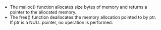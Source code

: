* The malloc() function allocates size bytes of memory and returns a pointer to the allocated memory.
* The free() function deallocates the memory allocation pointed to by ptr. If ptr is a NULL pointer, no operation is performed.
 
